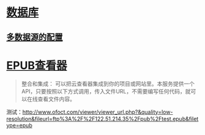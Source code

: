 # [数据库](./DATASOURCE.md)

## [多数据源的配置](https://app.yinxiang.com/Home.action?login=true#n=46962cf5-4516-40ee-9206-6294bfa6762e&s=s51&ses=4&sh=2&sds=5&)

# [EPUB查看器](https://www.fviewer.com/zh/view-epub)
> 整合和集成：
  可以把云查看器集成到你的项目或网站里。本服务提供一个API，只要按照以下方式调用，传入文件URL，不需要编写任何代码，就可以在线查看文件内容。

测试：http://www.ofoct.com/viewer/viewer_url.php?&quality=low-resolution&fileurl=ftp%3A%2F%2F122.51.214.35%2Fpub%2Ftest.epub&filetype=epub